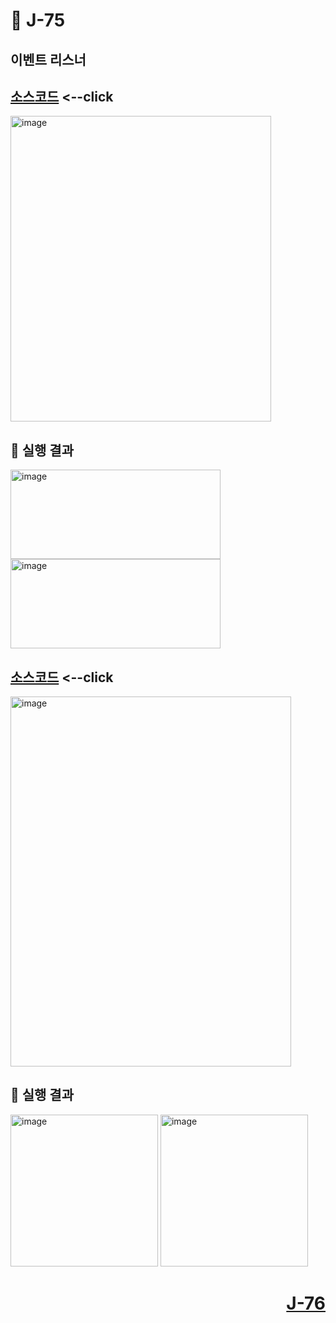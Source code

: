 # 📖 J-75

## 이벤트 리스너


[소스코드](./AnonymouseClassListener.java) <--click
---

<img width="417" height="489" alt="image" src="https://github.com/user-attachments/assets/82d1f401-aa56-4a43-af48-804fbf365d60" />


📘 실행 결과
---

<img width="336" height="143" alt="image" src="https://github.com/user-attachments/assets/33b913ae-5bed-4122-8f83-ee4800528c0e" />
<img width="336" height="143" alt="image" src="https://github.com/user-attachments/assets/3cc30de7-e557-4992-94e6-93a3f8df5f86" />



[소스코드](./MouseListenerEx.java) <--click
---

<img width="449" height="592" alt="image" src="https://github.com/user-attachments/assets/b5ed8888-ac92-43e1-8f87-771fa3689927" />


📘 실행 결과
---

<img width="236" height="243" alt="image" src="https://github.com/user-attachments/assets/d17d2c7f-0817-4ddd-bc3d-fbbef09d2748" />
<img width="236" height="243" alt="image" src="https://github.com/user-attachments/assets/0a114010-a47f-479b-a770-792c9a35d218" />


# <p align="right">[J-76](./J_76.md)</p>
